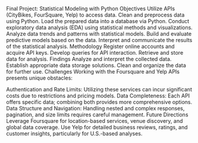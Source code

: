 Final Project: Statistical Modeling with Python
Objectives
Utilize APIs (CityBikes, FourSquare, Yelp) to access data.
Clean and preprocess data using Python.
Load the prepared data into a database via Python.
Conduct exploratory data analysis (EDA) using statistical methods and visualizations.
Analyze data trends and patterns with statistical models.
Build and evaluate predictive models based on the data.
Interpret and communicate the results of the statistical analysis.
Methodology
Register online accounts and acquire API keys.
Develop queries for API interaction.
Retrieve and store data for analysis.
Findings
Analyze and interpret the collected data.
Establish appropriate data storage solutions.
Clean and organize the data for further use.
Challenges
Working with the Foursquare and Yelp APIs presents unique obstacles:

Authentication and Rate Limits: Utilizing these services can incur significant costs due to restrictions and pricing models.
Data Completeness: Each API offers specific data; combining both provides more comprehensive options.
Data Structure and Navigation: Handling nested and complex responses, pagination, and size limits requires careful management.
Future Directions
Leverage Foursquare for location-based services, venue discovery, and global data coverage.
Use Yelp for detailed business reviews, ratings, and customer insights, particularly for U.S.-based analyses.
